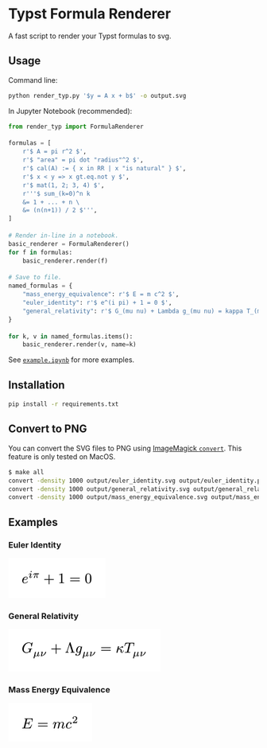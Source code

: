 # Typst Formula Renderer
A fast script to render your Typst formulas to svg.

## Usage

Command line:

```bash
python render_typ.py '$y = A x + b$' -o output.svg
```

In Jupyter Notebook (recommended):

```python
from render_typ import FormulaRenderer

formulas = [
    r'$ A = pi r^2 $',
    r'$ "area" = pi dot "radius"^2 $',
    r'$ cal(A) := { x in RR | x "is natural" } $',
    r'$ x < y => x gt.eq.not y $',
    r'$ mat(1, 2; 3, 4) $',
    r'''$ sum_(k=0)^n k
    &= 1 + ... + n \
    &= (n(n+1)) / 2 $''',
]

# Render in-line in a notebook.
basic_renderer = FormulaRenderer()
for f in formulas:
    basic_renderer.render(f)

# Save to file.
named_formulas = {
    "mass_energy_equivalence": r'$ E = m c^2 $',
    "euler_identity": r'$ e^(i pi) + 1 = 0 $',
    "general_relativity": r'$ G_(mu nu) + Lambda g_(mu nu) = kappa T_(mu nu) $',
}

for k, v in named_formulas.items():
    basic_renderer.render(v, name=k)
```

See [`example.ipynb`](example.ipynb) for more examples.

## Installation

```bash
pip install -r requirements.txt
```

## Convert to PNG

You can convert the SVG files to PNG using [ImageMagick `convert`](https://imagemagick.org/script/download.php). This feature is only tested on MacOS.

```bash
$ make all
convert -density 1000 output/euler_identity.svg output/euler_identity.png
convert -density 1000 output/general_relativity.svg output/general_relativity.png
convert -density 1000 output/mass_energy_equivalence.svg output/mass_energy_equivalence.png
```

## Examples

### Euler Identity

![Euler Identity](output/euler_identity.svg)

### General Relativity

![General Relativity](output/general_relativity.svg)

### Mass Energy Equivalence

![Mass Energy Equivalence](output/mass_energy_equivalence.svg)
